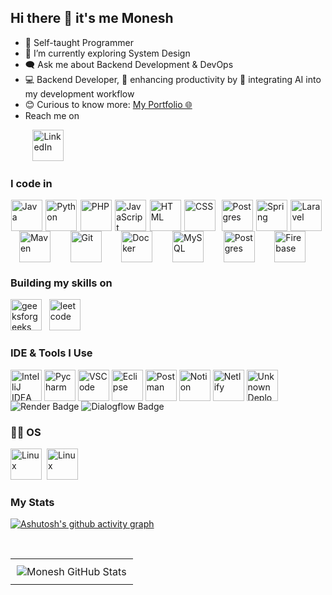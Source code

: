 <h2>Hi there 👋 it's me Monesh</h2>

<ul>
  <li>🙂 Self-taught Programmer</li>
  <li>🔭 I’m currently exploring System Design  </li>
  <li>🗨️ Ask me about Backend Development & DevOps</li>
  <li>💻 Backend Developer, 🚀 enhancing productivity by 🤖 integrating AI into my development workflow</li>
  <li>😊 Curious to know more: <a href="https://moneshgomo.netlify.app/" target="_blank" rel="noopener noreferrer">My Portfolio 🌐</a></li>
  <li>Reach me on</li>
</ul>


&nbsp;&nbsp;&nbsp;&nbsp;&nbsp;&nbsp;&nbsp;&nbsp;&nbsp;<a href="https://www.linkedin.com/in/moneshgomo"><img src="https://skillicons.dev/icons?i=linkedin&theme=dark" width="50" height="50" alt="LinkedIn" /></a>


### I code in  
<p style="display: flex; flex-wrap: wrap; align-items: center; justify-content: space-evenly;">
  <img src="https://skillicons.dev/icons?i=java" alt="Java" width="50" height="50" />&nbsp;
  <img src="https://skillicons.dev/icons?i=py" alt="Python" width="50" height="50" />&nbsp;
  <img src="https://skillicons.dev/icons?i=php" alt="PHP" width="50" height="50" />&nbsp;
  <img src="https://skillicons.dev/icons?i=js" alt="JavaScript" width="50" height="50" />&nbsp;
  <img src="https://skillicons.dev/icons?i=html" alt="HTML" width="50" height="50" />&nbsp;
  <img src="https://skillicons.dev/icons?i=css" alt="CSS" width="50" height="50" />&nbsp;&nbsp;
  <img src="https://img.icons8.com/?size=100&id=PndQWK6M1Hjo&format=png&color=000000" alt="Postgres" width="50" height="50" />&nbsp;
  <img src="https://img.icons8.com/?size=100&id=90519&format=png&color=000000" alt="Spring" width="50" height="50" />&nbsp;
  <img src="https://skillicons.dev/icons?i=laravel" alt="Laravel" width="50" height="50" />&nbsp;
  <img src="https://skillicons.dev/icons?i=maven" alt="Maven" width="50" height="50" />&nbsp;
  <img src="https://skillicons.dev/icons?i=git" alt="Git" width="50" height="50" />&nbsp;
    <img src="https://skillicons.dev/icons?i=docker" alt="Docker" width="50" height="50" />&nbsp;
  <img src="https://skillicons.dev/icons?i=mysql" alt="MySQL" width="50" height="50" />&nbsp;
  <img src="https://skillicons.dev/icons?i=postgres" alt="Postgres" width="50" height="50" />&nbsp;
  <img src="https://skillicons.dev/icons?i=firebase" alt="Firebase" width="50" height="50" />&nbsp;

</p>

### Building my skills on 
<a> 
  <img width="50" height="50" alt="geeksforgeeks" src="https://github.com/user-attachments/assets/df5ec783-2c4b-421c-a0a7-de5df9c5a4dc" /> 
</a>&nbsp;

<a href="https://leetcode.com/u/moneshprogrammer/">
  <img width="50" height="50" alt="leetcode" src="https://github.com/user-attachments/assets/f94d2012-6cf0-4558-b8d0-b6ae32957c9e" />
</a>


### IDE & Tools I Use  
<p style="display: flex; flex-wrap: wrap; align-items: center;">
  <img src="https://skillicons.dev/icons?i=idea" alt="IntelliJ IDEA" width="50" height="50" />&nbsp;
  <img src="https://skillicons.dev/icons?i=pycharm" alt="Pycharm" width="50" height="50" />&nbsp;
  <img src="https://skillicons.dev/icons?i=vscode" alt="VSCode" width="50" height="50" />&nbsp;
  <img src="https://skillicons.dev/icons?i=eclipse" alt="Eclipse" width="50" height="50" />&nbsp;
  <img src="https://skillicons.dev/icons?i=postman" alt="Postman" width="50" height="50" />&nbsp;
  <img src="https://skillicons.dev/icons?i=notion" alt="Notion" width="50" height="50" />&nbsp;
  <img src="https://skillicons.dev/icons?i=netlify" alt="Netlify" width="50" height="50" />&nbsp;
  <img src="https://cdn.brandfetch.io/idXBJEbkqC/theme/dark/symbol.svg?c=1bxid64Mup7aczewSAYMX&t=1668013474094" width="50" height="50" alt="Unknown Deployment Tool" />&nbsp;

  <img src="https://img.shields.io/badge/Render-46E3B7?style=for-the-badge&logo=render&logoColor=white" alt="Render Badge" />
&nbsp;

  <img src="https://img.shields.io/badge/dialogflow-FF9800?style=for-the-badge&logo=dialogflow&logoColor=white" alt="Dialogflow Badge" />

### 🧑‍💻 OS
  <p>
    <img src="https://skillicons.dev/icons?i=ubuntu" alt="Linux" width="50" height="50" />&nbsp;
    <img src="https://skillicons.dev/icons?i=windows" alt="Linux" width="50" height="50" />&nbsp;
  </p>

### My Stats 
[![Ashutosh's github activity graph](https://github-readme-activity-graph.vercel.app/graph?username=moneshgomo&bg_color=171616&color=edd9ed&line=11c04e&point=28f0ed&area=true&hide_border=true)](https://github.com/ashutosh00710/github-readme-activity-graph)

<br>

<table align="center">
  <tr>
<!--     <td align="center" style="padding: 10px;">
      <img src="https://leetcard.jacoblin.cool/moneshprogrammer?theme=dark&font=Metrophobic" alt="Monesh LeetCode Stats" />
    </td> -->
    <td align="center" style="padding: 10px;">
      <img src="https://github-readme-stats.vercel.app/api?username=MONESHGOMO&show_icons=true&theme=dark" alt="Monesh GitHub Stats" />
    </td>
  </tr>
</table>




